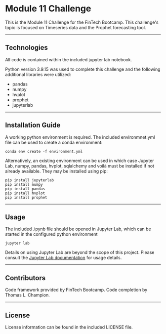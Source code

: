 # Module 11 Challenge

This is the Module 11 Challenge for the FinTech Bootcamp. This challenge's topic is focused on Timeseries data and the Prophet forecasting tool.


---

## Technologies

All code is contained within the included jupyter lab notebook. 

Python version 3.9.15 was used to complete this challenge and the following additional libraries were utilized:
* pandas
* numpy
* hvplot
* prophet
* jupyterlab



---

## Installation Guide

A working python environment is required. The included environmnet.yml file can be used to create a conda environment:

```
conda env create -f environment.yml

```


Alternatively, an existing environment can be used in which case Jupyter Lab, numpy, pandas, hvplot, sqlalchemy and voilà must be installed if not already available. They may be installed using pip:

```
pip install jupyterlab
pip install numpy
pip install pandas
pip install hvplot
pip install prophet
```




---

## Usage

The included .ipynb file should be opened in Jupyter Lab, which can be started in the configured python environment

```
jupyter lab

```

Details on using Jupyter Lab are beyond the scope of this project. Please consult the [Jupyter Lab documentation](https://jupyterlab.readthedocs.io/en/stable/getting_started/overview.html) for usage details.


---

## Contributors

Code framework provided by FinTech Bootcamp.
Code completion by Thomas L. Champion.

---

## License

License information can be found in the included LICENSE file.



